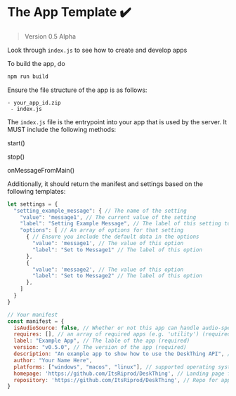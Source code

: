 # The App Template ✔️
> Version 0.5 Alpha


Look through `index.js` to see how to create and develop apps

To build the app, do 
```sh
npm run build
```

Ensure the file structure of the app is as follows:

```
- your_app_id.zip
 - index.js
```

The `index.js` file is the entrypoint into your app that is used by the server. It MUST include the following methods:

start()

stop()

onMessageFromMain()

Additionally, it should return the manifest and settings based on the following templates:

```javascript
let settings = {
  "setting_example_message": { // The name of the setting
    "value": 'message1', // The current value of the setting
    "label": "Setting Example Message", // The label of this setting to be displayed
    "options": [ // An array of options for that setting
      { // Ensure you include the default data in the options
        "value": 'message1', // The value of this option
        "label": "Set to Message1" // The label of this option
      },
      {
        "value": 'message2', // The value of this option
        "label": "Set to Message2" // The label of this option
      },
    ]
  }
}

// Your manifest
const manifest = {
  isAudioSource: false, // Whether or not this app can handle audio-specific requests (default = false) 
  requires: [], // an array of required apps (e.g. 'utility') (required)
  label: "Example App", // The lable of the app (required)
  version: "v0.5.0", // The version of the app (required)
  description: "An example app to show how to use the DeskThing API", // The description of the app
  author: "Your Name Here",
  platforms: ["windows", "macos", "linux"], // supported operating systems 
  homepage: 'https://github.com/ItsRiprod/DeskThing', // Landing page for app (can be blank)
  repository: 'https://github.com/ItsRiprod/DeskThing', // Repo for app (can be blank but not recommended)
}
```
